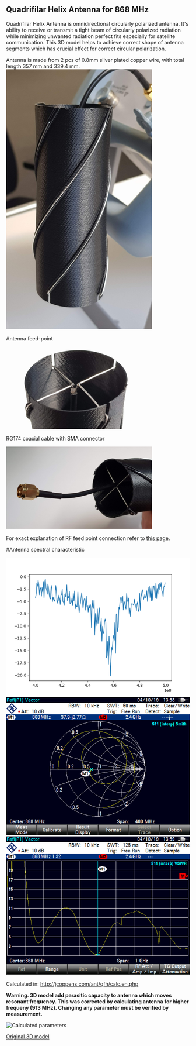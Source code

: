 ## Quadrifilar Helix Antenna for 868 MHz
Quadrifilar Helix Antenna is omnidirectional circularly polarized antenna. It's ability to receive or transmit a tight beam of
circularly polarized radiation while minimizing unwanted radiation perfect fits especially for satellite communication. This 3D model helps to achieve correct shape of antenna segments which has crucial effect for correct circular polarization.

Antenna is made from 2 pcs of 0.8mm silver plated copper wire, with total length 357 mm and 339.4 mm. 
<img src="pictures/QFH-Antenna-868MHz.jpg" width="400" />

Antenna feed-point

<img src="pictures/QFH-Antenna-868MHz-feed.jpg" width="400" />

RG174 coaxial cable with SMA connector

<img src="pictures/QFH-Antenna-868MHz-connector.jpg" width="400" />

For exact explanation of RF feed point connection refer to [this page](https://uuki.kapsi.fi/qha_simul.html).

#Antenna spectral characteristic

<img src="pictures/QFH-Antenna-868MHz-S11.png" />
<img src="pictures/QFH-Antenna-868MHz-SmithChart.png" />
<img src="pictures/QFH-Antenna-868MHz-VSWR.png" />

Calculated in:
http://jcoppens.com/ant/qfh/calc.en.php

<b>Warning. 3D model add parasitic capacity to antenna which moves resonant frequency. This was corrected by calculating antenna for higher frequeny (913 MHz). Changing any parameter must be verified by measurement.</b>

![Calculated parameters](https://github.com/cernohorsky/QFH-Antenna-868MHz/blob/master/pictures/QFH-Antenna-868MHz-Param.jpg)

[Original 3D model](http://www.thingiverse.com/thing:634205)
